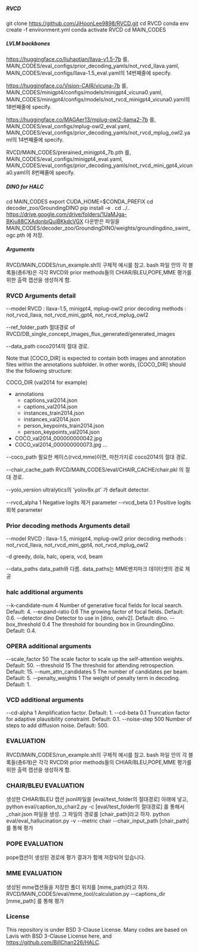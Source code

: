 
##### RVCD
git clone https://github.com/JiHoonLee9898/RVCD.git
cd RVCD
conda env create -f environment.yml
conda activate RVCD 
cd MAIN_CODES

##### LVLM backbones
https://huggingface.co/liuhaotian/llava-v1.5-7b 를, 
MAIN_CODES/eval_configs/prior_decoding_yamls/not_rvcd_llava.yaml,
MAIN_CODES/eval_configs/llava-1.5_eval.yaml의 14번째줄에 specify.

https://huggingface.co/Vision-CAIR/vicuna-7b 를,
MAIN_CODES/minigpt4/configs/models/minigpt4_vicuna0.yaml,
MAIN_CODES/minigpt4/configs/models/not_rvcd_minigpt4_vicuna0.yaml의 18번째줄에 specify.

https://huggingface.co/MAGAer13/mplug-owl2-llama2-7b 를,
MAIN_CODES/eval_configs/mplug-owl2_eval.yaml,
MAIN_CODES/eval_configs/prior_decoding_yamls/not_rvcd_mplug_owl2.yaml의 14번째줄에 specify. 

RVCD/MAIN_CODES/prerained_minigpt4_7b.pth 를,
MAIN_CODES/eval_configs/minigpt4_eval.yaml,
MAIN_CODES/eval_configs/prior_decoding_yamls/not_rvcd_mini_gpt4_vicuna0.yaml의 8번째줄에 specify.

##### DINO for HALC
cd MAIN_CODES
export CUDA_HOME=$CONDA_PREFIX
cd decoder_zoo/GroundingDINO
pip install -e .
cd ../..
https://drive.google.com/drive/folders/1UaMJga-BKju88CXAdonbiQujBKkdcVGX 
다운받은 파일을
MAIN_CODES/decoder_zoo/GroundingDINO/weights/groundingdino_swint_ogc.pth
에 저장.

##### Arguments
RVCD/MAIN_CODES/run_example.sh의 구체적 예시를 참고. bash 파일 안의 각 블록들(총6개)은
각각 RVCD와 prior methods들의 CHIAR/BLEU,POPE,MME 평가를 위한 출력 캡션을 생성하게 함.

### RVCD Arguments detail
--model 
RVCD : llava-1.5, minigpt4, mplug-owl2
prior decoding methods : not_rvcd_llava, not_rvcd_mini_gpt4, not_rvcd_mplug_owl2

--ref_folder_path
절대경로 of 
RVCD/DB_single_concept_images_flux_generated/generated_images

--data_path
coco2014의 절대 경로. 

Note that [COCO_DIR] is expected to contain both images and annotation files within the annotations subfolder. In other words, [COCO_DIR] should the the following structure:

COCO_DIR (val2014 for example)
  - annotations
    - captions_val2014.json
    - captions_val2014.json
    - instances_train2014.json
    - instances_val2014.json
    - person_keypoints_train2014.json
    - person_keypoints_val2014.json
  - COCO_val2014_000000000042.jpg
  - COCO_val2014_000000000073.jpg
  ...

--coco_path
필요한 케이스(rvcd,mme)이면, 마찬가지로 coco2014의 절대 경로. 

--chair_cache_path
RVCD/MAIN_CODES/eval/CHAIR_CACHE/chair.pkl 의 절대 경로.

--yolo_version 
ultralytics의 'yolov8x.pt' 가 default detector.

--rvcd_alpha 1 Negative logits 제거 parameter
--rvcd_beta 0.1 Positive logits 회복 parameter

### Prior decoding methods Arguments detail
--model 
RVCD : llava-1.5, minigpt4, mplug-owl2
prior decoding methods : not_rvcd_llava, not_rvcd_mini_gpt4, not_rvcd_mplug_owl2

-d 
greedy, dola, halc, opera, vcd, beam

--data_paths 
data_path와 다름. data_paths는 MME벤치마크 데이터셋의 경로 제공

### halc additional arguments
--k-candidate-num	4	Number of generative focal fields for local search. Default: 4.
--expand-ratio	0.6	The growing factor of focal fields. Default: 0.6.
--detector	dino	Detector to use in [dino, owlv2]. Default: dino.
--box_threshold	0.4	The threshold for bounding box in GroundingDino. Default: 0.4.

### OPERA additional arguments
--scale_factor	50	The scale factor to scale up the self-attention weights. Default: 50.
--threshold	15	The threshold for attending retrospection. Default: 15.
--num_attn_candidates	5	The number of candidates per beam. Default: 5.
--penalty_weights	1	The weight of penalty term in decoding. Default: 1.

### VCD additional arguments
--cd-alpha	1	Amplification factor. Default: 1.
--cd-beta	0.1	Truncation factor for adaptive plausibility constraint. Default: 0.1.
--noise-step	500	Number of steps to add diffusion noise. Default: 500.

### EVALUATION
RVCD/MAIN_CODES/run_example.sh의 구체적 예시를 참고. bash 파일 안의 각 블록들(총6개)은
각각 RVCD와 prior methods들의 CHIAR/BLEU,POPE,MME 평가를 위한 출력 캡션을 생성하게 함.

### CHAIR/BLEU EVALUATION
생성한 CHIAR/BLEU 캡션 jsonl파일을 [eval/test_folder의 절대경로] 아래에 넣고,
python eval/caption_to_chair2.py -c [eval/test_folder의 절대경로]
를 통해서 _chair.json 파일을 생성. 그 파일의 경로를 [chair_path]라고 하자.
python eval/eval_hallucination.py -v --metric chair --chair_input_path [chair_path]
를 통해 평가 

### POPE EVALUATION
pope캡션이 생성된 경로에 평가 결과가 함께 저장되어 있습니다. 

### MME EVALUATION
생성된 mme캡션들을 저장한 폴더 위치를 [mme_path]라고 하자.
RVCD/MAIN_CODES/eval/mme_tool/calculation.py --captions_dir [mme_path]
를 통해 평가

### License
This repository is under BSD 3-Clause License. Many codes are based on Lavis with BSD 3-Clause License here, and 
https://github.com/BillChan226/HALC.